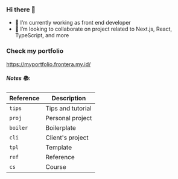 ### Hi there 👋

<!--
**engkuazrul/engkuazrul** is a ✨ _special_ ✨ repository because its `README.md` (this file) appears on your GitHub profile.

Here are some ideas to get you started:

- 🔭 I’m currently working on ...
- 🌱 I’m currently learning ...
- 👯 I’m looking to collaborate on ...
- 🤔 I’m looking for help with ...
- 💬 Ask me about ...
- 📫 How to reach me: ...
- 😄 Pronouns: ...
- ⚡ Fun fact: ...
-->

- 🔭 I’m currently working as front end developer
- 👯 I’m looking to collaborate on project related to Next.js, React, TypeScript, and more

### Check my portfolio 
https://myportfolio.frontera.my.id/

##### Notes 📚:

| Reference | Description |
| --- | --- |
| `tips` | Tips and tutorial |
| `proj` | Personal project |
| `boiler` | Boilerplate |
| `cli` | Client's project |
| `tpl` | Template |
| `ref` | Reference |
| `cs` | Course |

